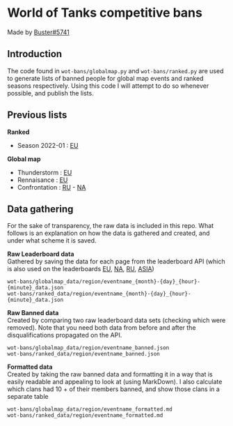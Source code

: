 # World of Tanks competitive bans
Made by [Buster#5741](https://discord.com/users/764584777642672160)

## Introduction
The code found in `wot-bans/globalmap.py` and `wot-bans/ranked.py` are used to generate lists of banned people for global map events and ranked seasons respectively. Using this code I will attempt to do so whenever possible, and publish the lists.

## Previous lists

**Ranked**
- Season 2022-01 : [EU](https://gist.github.com/Buster-2002/af6c23395fc9ac69091b856a2f79b57d)

**Global map**
- Thunderstorm : [EU](https://gist.github.com/Buster-2002/deb3995455dffb9aab1f0df1d8c67461)
- Rennaisance : [EU](https://gist.github.com/Buster-2002/d56985709696f0b057ccb90e278d6311)
- Confrontation : [RU](https://gist.github.com/Buster-2002/2540640cb2afe7cb92a6600dd9870fdc) - [NA](https://gist.github.com/Buster-2002/d3b827135fc84779cc0267f4c56d33a9
)

## Data gathering
For the sake of transparency, the raw data is included in this repo. What follows is an explanation on how the data is gathered and created, and under what scheme it is saved.

**Raw Leaderboard data**  
Gathered by saving the data for each page from the leaderboard API (which is also used on the leaderboards [EU](worldoftanks.eu/en/clanwars/rating/alley/#wot&aof_rating=accounts&aof_filter=all&aof_page=0&aof_size=25), [NA](worldoftanks.com/en/clanwars/rating/alley/#wot&aof_rating=accounts&aof_filter=all&aof_page=0&aof_size=25), [RU](worldoftanks.ru/en/clanwars/rating/alley/#wot&aof_rating=accounts&aof_filter=all&aof_page=0&aof_size=25), [ASIA](worldoftanks.asia/en/clanwars/rating/alley/#wot&aof_rating=accounts&aof_filter=all&aof_page=0&aof_size=25))

`wot-bans/globalmap_data/region/eventname_{month}-{day}_{hour}-{minute}_data.json`  
`wot-bans/ranked_data/region/eventname_{month}-{day}_{hour}-{minute}_data.json`  

**Raw Banned data**  
Created by comparing two raw leaderboard data sets (checking which were removed). Note that you need both data from before and after the disqualifications propagated on the API.

`wot-bans/globalmap_data/region/eventname_banned.json`  
`wot-bans/ranked_data/region/eventname_banned.json`  

**Formatted data**  
Created by taking the raw banned data and formatting it in a way that is easily readable and appealing to look at (using MarkDown). I also calculate which clans had 10 + of their members banned, and show those clans in a separate table

`wot-bans/globalmap_data/region/eventname_formatted.md`  
`wot-bans/ranked_data/region/eventname_formatted.md`  
